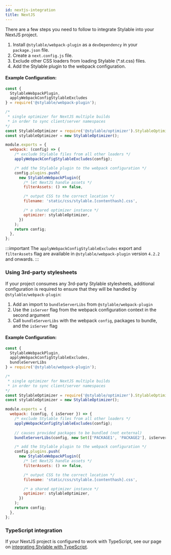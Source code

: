 ```yaml
---
id: nextjs-integration
title: NextJS
---
```


There are a few steps you need to follow to integrate Stylable into your NextJS project.

1. Install `@stylable/webpack-plugin` as a `devDependency` in your `package.json` file.
2. Create a `next.config.js` file.
3. Exclude other CSS loaders from loading Stylable (\*.st.css) files.
4. Add the Stylable plugin to the webpack configuration.

#### Example Configuration:

<!-- prettier-ignore-start -->

```js title="next.config.js"
const { 
  StylableWebpackPlugin,
  applyWebpackConfigStylableExcludes 
} = require('@stylable/webpack-plugin');

/* 
 * single optimizer for NextJS multiple builds 
 * in order to sync client/server namespaces 
*/
const StylableOptimizer = require('@stylable/optimizer').StylableOptimizer;
const stylableOptimizer = new StylableOptimizer();

module.exports = {
  webpack: (config) => {
    /* exclude Stylable files from all other loaders */
    applyWebpackConfigStylableExcludes(config);

    /* add the Stylable plugin to the webpack configuration */
    config.plugins.push(
      new StylableWebpackPlugin({
        /* let NextJS handle assets */
        filterAssets: () => false,

        /* output CSS to the correct location */
        filename: 'static/css/stylable.[contenthash].css',

        /* a shared optimizer instance */
        optimizer: stylableOptimizer,
      })
    );
    return config;
  },
};
```

<!-- prettier-ignore-end -->

:::important
The `applyWebpackConfigStylableExcludes` export and `filterAssets` flag are available in `@stylable/webpack-plugin` version `4.2.2` and onwards.
:::

### Using 3rd-party stylesheets

If your project consumes any 3rd-party Stylable stylesheets, additional configuration is required to ensure that they will be handled by `@stylable/webpack-plugin`:

1. Add an import to `bundleServerLibs` from `@stylable/webpack-plugin`
2. Use the `isServer` flag from the webpack configuration context in the second argument 
3. Call `bundleServerLibs` with the webpack `config`, packages to bundle, and the `isServer` flag

#### Example Configuration:

<!-- prettier-ignore-start -->

```js title="next.config.js"
const { 
  StylableWebpackPlugin,
  applyWebpackConfigStylableExcludes,
  bundleServerLibs
} = require('@stylable/webpack-plugin');

/* 
 * single optimizer for NextJS multiple builds 
 * in order to sync client/server namespaces 
*/
const StylableOptimizer = require('@stylable/optimizer').StylableOptimizer;
const stylableOptimizer = new StylableOptimizer();

module.exports = {
  webpack: (config, { isServer }) => {
    /* exclude Stylable files from all other loaders */
    applyWebpackConfigStylableExcludes(config);
    
    // causes provided packages to be bundled (not external)
    bundleServerLibs(config, new Set(['PACKAGE1', 'PACKAGE2'], isServer));

    /* add the Stylable plugin to the webpack configuration */
    config.plugins.push(
      new StylableWebpackPlugin({
        /* let NextJS handle assets */
        filterAssets: () => false,

        /* output CSS to the correct location */
        filename: 'static/css/stylable.[contenthash].css',

        /* a shared optimizer instance */
        optimizer: stylableOptimizer,
      })
    );
    return config;
  },
};
```

<!-- prettier-ignore-end -->

### TypeScript integration

If your NextJS project is configured to work with TypeScript, see our page on [integrating Stylable with TypeScript](/docs/getting-started/typescript-integration).
